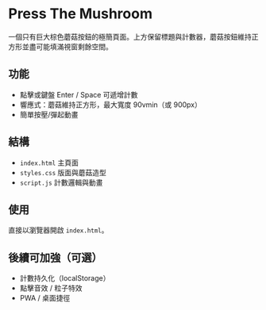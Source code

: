 # Press The Mushroom

一個只有巨大棕色蘑菇按鈕的極簡頁面。上方保留標題與計數器，蘑菇按鈕維持正方形並盡可能填滿視窗剩餘空間。

## 功能
- 點擊或鍵盤 Enter / Space 可遞增計數
- 響應式：蘑菇維持正方形，最大寬度 90vmin（或 900px）
- 簡單按壓/彈起動畫

## 結構
- `index.html` 主頁面
- `styles.css` 版面與蘑菇造型
- `script.js` 計數邏輯與動畫

## 使用
直接以瀏覽器開啟 `index.html`。

## 後續可加強（可選）
- 計數持久化（localStorage）
- 點擊音效 / 粒子特效
- PWA / 桌面捷徑
